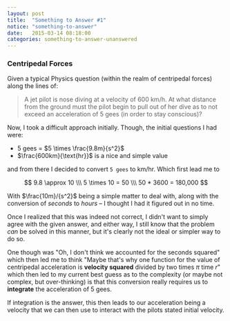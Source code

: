 ```yaml
---
layout: post
title:  "Something to Answer #1"
notice: "something-to-answer"
date:   2015-03-14 08:18:00
categories: something-to-answer-unanswered
---
```


### Centripedal Forces

Given a typical Physics question (within the realm of centripedal forces)
along the lines of:

> A jet pilot is nose diving at a velocity of 600 km/h. At what distance
> from the ground must the pilot begin to pull out of her dive as to not
> exceed an acceleration of 5 gees (in order to stay conscious)?

Now, I took a difficult approach initially. Though, the initial questions
I had were:
- 5 gees = $5 \times \frac{9.8m}{s^2}$
- $\frac{600km}{\text{hr}}$ is a nice and simple value

and from there I decided to convert `5 gees` to km/hr. Which first lead me
to

$$
  9.8 \approx 10 \\\
  5 \times 10 = 50 \\\
  50 * 3600 = 180,000
$$

With $\frac{10m}/{s^2}$ being a simple matter to deal with, along with
the conversion of *seconds* to *hours* – I thought I had it figured out in
no time.

Once I realized that this was indeed not correct, I didn't want to simply
agree with the given answer, and either way, I still know that the problem
*can* be solved in this manner, but it's clearly not the ideal or simpler
way to do so.

One though was "Oh, I don't think we accounted for the seconds squared"
which then led me to think "Maybe that's why one function for the value
of centripedal acceleration is **velocity squared** divided by two
times $\pi$ time $r$" which then led to my current best guess as to the
complexity (or maybe not complex, but over-thinking) is that this conversion
really requires us to **integrate** the acceleration of 5 gees.

If integration is the answer, this then leads to our acceleration being a
velocity that we can then use to interact with the pilots stated initial
velocity.
